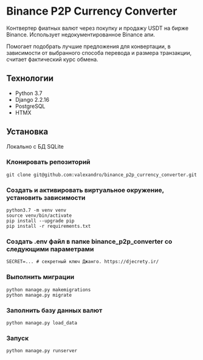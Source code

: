 # Binance P2P Currency Converter
Контвертер фиатных валют через покупку и продажу USDT на бирже Binance.
Использует недокументированное Binance апи.

Помогает подобрать лучшие предложения для конвертации, в зависимости от выбранного способа перевода и размера транзакции, считает фактический курс обмена.   

## Технологии
- Python 3.7
- Django 2.2.16
- PostgreSQL
- HTMX

## Установка
Локально с БД SQLite

### Клонировать репозиторий
```
git clone git@github.com:valexandro/binance_p2p_currency_converter.git
```
### Создать и активировать виртуальное окружение, установить зависимости
```
python3.7 -m venv venv
source venv/bin/activate
pip install --upgrade pip
pip install -r requirements.txt
```
### Создать .env файл в папке binance_p2p_converter со следующими параметрами
```
SECRET=... # секретный ключ Джанго. https://djecrety.ir/
```
### Выполнить миграции
```
python manage.py makemigrations
python manage.py migrate
```
### Заполнить базу данных валют
```
python manage.py load_data
```
### Запуск
```
python manage.py runserver
```
